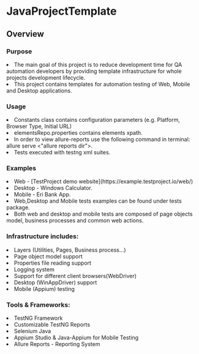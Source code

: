 # JavaProjectTemplate

## Overview

### Purpose

<li> The main goal of this project is to reduce development time for QA automation developers by providing template infrastructure for whole projects development lifecycle.
<li> This project contains templates for automation testing of Web, Mobile and Desktop applications.

### Usage

<li> Constants class contains configuration parameters (e.g. Platform, Browser Type, Initial URL)
<li> elementsRepo.properties contains elements xpath.
<li> In order to view allure-reports use the following command in terminal: allure serve <"allure reports dir">.
<li> Tests executed with testng xml suites.

### Examples

<li> Web - [TestProject demo website](https://example.testproject.io/web/)
<li> Desktop - Windows Calculator.
<li> Mobile - Eri Bank App.
<li> Web,Desktop and Mobile tests examples can be found under tests package.
<li> Both web and desktop and mobile tests are composed of page objects model, business processes and common web actions.

### Infrastructure includes:

<li>Layers (Utilities, Pages, Business process...)
<li>Page object model support
<li>Properties file reading support
<li>Logging system
<li>Support for different client browsers(WebDriver)
<li>Desktop (WinAppDriver) support
<li>Mobile (Appium) testing

### Tools & Frameworks:

<li>TestNG Framework
<li>Customizable TestNG Reports
<li>Selenium Java
<li>Appium Studio & Java-Appium for Mobile Testing
<li>Allure Reports - Reporting System
